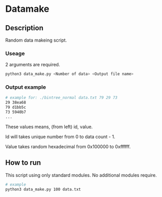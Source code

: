 # Datamake

## Description

Random data makeing script.

### Useage

2 arguments are required.

```sh
python3 data_make.py <Number of data> <Output file name>
```

### Output example

```sh
# example for: ./bintree_normal data.txt 79 29 73
29 38ea68
79 d1bb5c
73 5940b7
...
```

These values means, (from left) id, value.

Id will takes unique number from 0 to data count - 1.

Value takes random hexadecimal from 0x100000 to 0xffffff.

## How to run

This script using only standard modules.
No additional modules require.

```sh
# example
python3 data_make.py 100 data.txt
```
